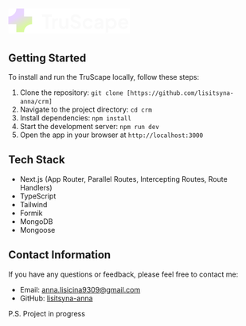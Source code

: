 # [![TruScape](./public//icons//logo.svg)](https://crm-omega-gules.vercel.app)

## Getting Started

To install and run the TruScape locally, follow these steps:

1. Clone the repository:
   `git clone [https://github.com/lisitsyna-anna/crm]`
2. Navigate to the project directory: `cd crm`
3. Install dependencies: `npm install`
4. Start the development server: `npm run dev`
5. Open the app in your browser at `http://localhost:3000`

## Tech Stack

- Next.js (App Router, Parallel Routes, Intercepting Routes, Route Handlers)
- TypeScript
- Tailwind
- Formik
- MongoDB
- Mongoose

## Contact Information

If you have any questions or feedback, please feel free to contact me:

- Email: [anna.lisicina9309@gmail.com](mailto:anna.lisicina9309@gmail.com)
- GitHub: [lisitsyna-anna](https://github.com/lisitsyna-anna)

P.S. Project in progress
